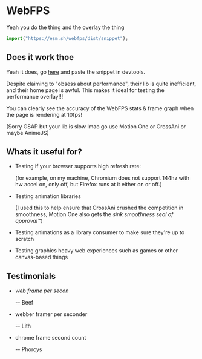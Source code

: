 # WebFPS

Yeah you do the thing and the overlay the thing

```js
import("https://esm.sh/webfps/dist/snippet");
```

## Does it work thoe
Yeah it does, go [here](https://greensock.com) and paste the snippet in devtools.

Despite claiming to "obsess about performance",
their lib is quite inefficient, and their home page is awful.
This makes it ideal for testing the performance overlay!!!

You can clearly see the accuracy of the WebFPS stats & frame graph
when the page is rendering at 10fps!

(Sorry GSAP but your lib is slow lmao go use Motion One or CrossAni or maybe AnimeJS)

## Whats it useful for?
- Testing if your browser supports high refresh rate:
  
  (for example, on my machine, Chromium does not support 144hz with hw accel on,
  only off, but Firefox runs at it either on or off.)

- Testing animation libraries

  (I used this to help ensure that CrossAni crushed the competition in smoothness,
  Motion One also gets the *sink smoothness seal of approval:tm:*)

- Testing animations as a library consumer to make sure they're up to scratch

- Testing graphics heavy web experiences such as games or other canvas-based things

## Testimonials

- *web frame per secon*

  -- Beef

- webber framer per seconder

  -- Lith
  
- chrome frame second count

  -- Phorcys

